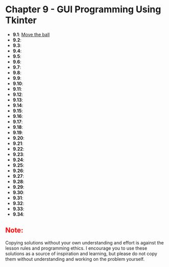 # Chapter 9 - GUI Programming Using Tkinter

- **9.1**: [Move the ball](./tasks/9.1.py)
- **9.2**: [](./tasks/9.2.py)
- **9.3**: [](./tasks/9.3.py)
- **9.4**: [](./tasks/9.4.py)
- **9.5**: [](./tasks/9.5.py)
- **9.6**: [](./tasks/9.6.py)
- **9.7**: [](./tasks/9.7.py)
- **9.8**: [](./tasks/9.8.py)
- **9.9**: [](./tasks/9.9.py)
- **9.10**: [](./tasks/9.10.py)
- **9.11**: [](./tasks/9.11.py)
- **9.12**: [](./tasks/9.12.py)
- **9.13**: [](./tasks/9.13.py)
- **9.14**: [](./tasks/9.14.py)
- **9.15**: [](./tasks/9.15.py)
- **9.16**: [](./tasks/9.16.py)
- **9.17**: [](./tasks/9.17.py)
- **9.18**: [](./tasks/9.18.py)
- **9.19**: [](./tasks/9.19.py)
- **9.20**: [](./tasks/9.20.py)
- **9.21**: [](./tasks/9.21.py)
- **9.22**: [](./tasks/9.22.py)
- **9.23**: [](./tasks/9.23.py)
- **9.24**: [](./tasks/9.24.py)
- **9.25**: [](./tasks/9.25.py)
- **9.26**: [](./tasks/9.26.py)
- **9.27**: [](./tasks/9.27.py)
- **9.28**: [](./tasks/9.28.py)
- **9.29**: [](./tasks/9.29.py)
- **9.30**: [](./tasks/9.30.py)
- **9.31**: [](./tasks/9.31.py)
- **9.32**: [](./tasks/9.32.py)
- **9.33**: [](./tasks/9.33.py)
- **9.34**: [](./tasks/9.34.py)

<h2 style="color:red">Note:</h2>

Copying solutions without your own understanding and effort is against the lesson rules and programming ethics. I encourage you to use these solutions as a source of inspiration and learning, but please do not copy them without understanding and working on the problem yourself.

